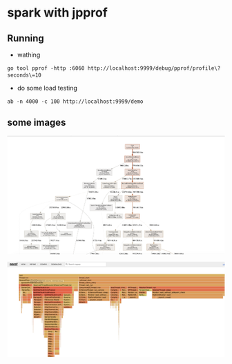 # spark with jpprof


## Running

* wathing

```shell
go tool pprof -http :6060 http://localhost:9999/debug/pprof/profile\?seconds\=10
```

* do some load testing

```shell
ab -n 4000 -c 100 http://localhost:9999/demo
```


## some images


![images](./images/QQ20221104-110952@2x.png)

![images](./images/QQ20221104-111044@2x.png)